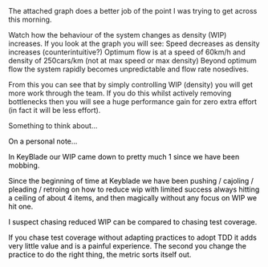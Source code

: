 

<Kevin>
The attached graph does a better job of the point I was trying to get across this morning. 

Watch how the behaviour of the system changes as density (WIP) increases. If you look at the graph you will see:
Speed decreases as density increases (counterintuitive?)
Optimum flow is at a speed of 60km/h and density of 250cars/km (not at max speed or max density)
Beyond optimum flow the system rapidly becomes unpredictable and flow rate nosedives.

From this you can see that by simply controlling WIP (density) you will get more work through the team. If you do this whilst actively removing bottlenecks then you will see a huge performance gain for zero extra effort (in fact it will be less effort).

Something to think about...

<Mark>

On a personal note...

In KeyBlade our WIP came down to pretty much 1 since we have been mobbing. 

Since the beginning of time at Keyblade we have been pushing / cajoling / pleading / retroing on how to reduce wip with limited success always hitting a ceiling of about 4 items, and then magically without any focus on WIP we hit one.

I suspect chasing reduced WIP can be compared to chasing test coverage. 

If you chase test coverage without adapting practices to adopt TDD it adds very little value and is a painful experience. The second you change the practice to do the right thing, the metric sorts itself out. 
